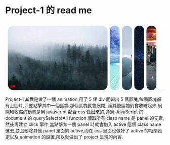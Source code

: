 # Project-1 的 read me

![project-1](./project-1.png)

Project-1 其實是做了一個 animation,用了 5 個 div 開闢出 5 個區塊,每個區塊都有上圖片,只要點擊其中一個區塊,那個區塊就會展開,
而其他區塊則會收縮起來,展開和收縮的動畫是用 javascript 配合 css 做出來的,通過 JavaScript 的 document 的 querySelectorAll function 讀取所有 class name 是 panel 的元素,然後再建立 click 事件,當點擊某一個 panel 時就會加入 active 這個 class name 進去,並且刪除其他 panel 里面的 active,而在 css 里面也做好了 active 的相關設定以及 animation 的設置,所以就做出了 project 呈現的內容.
